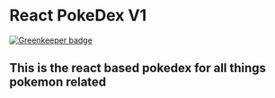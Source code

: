 # React PokeDex V1

[![Greenkeeper badge](https://badges.greenkeeper.io/rkmarks/react-pokedex.svg)](https://greenkeeper.io/)

## This is the react based pokedex for all things pokemon related